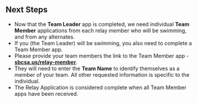 ## Next Steps

- Now that the **Team Leader** app is completed, we need individual **Team Member** applications from each relay member who will be swimming, and from any alternates.
- If you (the Team Leader) will be swimming, you also need to complete a Team Member app.
- Please provide your team members the link to the Team Member app - **[sbcsa.us/relay-member](https://sbcsa.us/relay-member)**.
- They will need to enter the **Team Name** to identify themselves as a member of your team. All other requested information is specific to the individual.
- The Relay Application is considered complete when all Team Member apps have been received.
